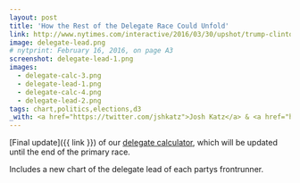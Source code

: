 ```yaml
---
layout: post
title: 'How the Rest of the Delegate Race Could Unfold'
link: http://www.nytimes.com/interactive/2016/03/30/upshot/trump-clinton-delegate-calculator.html
image: delegate-lead.png
# nytprint: February 16, 2016, on page A3
screenshot: delegate-lead-1.png
images:
  - delegate-calc-3.png
  - delegate-lead-1.png
  - delegate-calc-4.png
  - delegate-lead-2.png
tags: chart,politics,elections,d3
_with: <a href="https://twitter.com/jshkatz">Josh Katz</a> & <a href="http://kkrebeccalai.com/">K.K. Lai</a>
---
```


[Final update]({{ link }}) of our [delegate calculator](/2016/02/26/delegate-calculator), which will be updated until the end of the primary race.

Includes a new chart of the delegate lead of each partys frontrunner.
